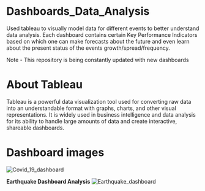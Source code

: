 # Dashboards_Data_Analysis
Used tableau to visually model data for different events to better understand data analysis. Each dashboard contains certain Key Performance Indicators based on which one can make forecasts about the future and even learn about the present status of the events growth/spread/frequency.

Note - This repository is being constantly updated with new dashboards

# About Tableau
Tableau is a powerful data visualization tool used for converting raw data into an understandable format with graphs, charts, and other visual representations. It is widely used in business intelligence and data analysis for its ability to handle large amounts of data and create interactive, shareable dashboards.

# Dashboard images
![Covid_19_dashboard](https://github.com/user-attachments/assets/f755b62a-43de-4c6a-a259-b43651b344cc)

**Earthquake Dashboard Analysis**
![Earthquake_dashboard](https://github.com/user-attachments/assets/92dcc854-c2a7-491f-a573-1c4955d8c449)
